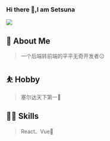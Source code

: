 

### Hi there 👋,I am Setsuna 

<img align="center" src="https://github-readme-stats.vercel.app/api?username=LongYue9608&show_icons=true&icon_color=CE1D2D&text_color=718096&bg_color=ffffff&hide_title=true" />

## 🚀 About Me
>一个后端转前端的平平无奇开发者😐
## ⛹ Hobby
>塞尔达天下第一👹
## 👨‍💻 Skills
> React、Vue🙋
